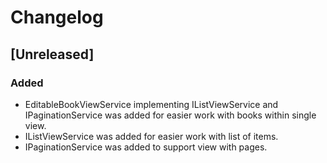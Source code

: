 # Changelog

## [Unreleased]

### Added

- EditableBookViewService implementing IListViewService and IPaginationService was added for easier work with books 
within single view.
- IListViewService was added for easier work with list of items.
- IPaginationService was added to support view with pages.

